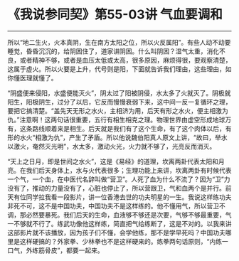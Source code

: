 # 《我说参同契》第55-03讲 气血要调和

------

所以“地二生火，火本真阴，生在南方太阳之位，所以火反属阳”。有些人动不动要睡觉，昏昏沉沉的，给阴困住了，道家讲阴困。什么叫阴困？湿气太重，消化不良，或者精神不够，或者是血压太低或太高，很多原因，麻烦得很，要观察清楚，这属于虚火。所以火要是上升，代号则是阳，下面就告诉我们理由，这些理由，如你懂医理就懂了。

“阴盛便来侵阳，水盛便能灭火”，阴太过了阳被阴侵，水太多了火就灭了。阴极就阳生，阳极阴生，过分了以后，它反而慢慢衰弱下来，这中间一反一复循环之理，要把它搞清楚。“盖先天无形之水火，主相济为用，后天有形之水火，便主相激为仇。”注意啊！这两句话很重要，五行有相生相克之理。物理世界由虚空形成地球万有，这条路线顺着来是相生。后天就是我们有了这个生命，有了这个肉体以后，有形的水火“相激为仇”，产生了矛盾。所以他说魏伯阳真人原文上讲，“故曰，举水以激火，奄然灭光明”，水太多，激动火光，火力就不够了，光亮反而消灭。

“天上之日月，即是世间之水火”，这是《易经》的道理，坎离两卦代表太阳和月亮。在我们后天身体上，水与火代表很多；生理功能上来讲，坎离两卦有时候代表一个气，一个血，在中医代名辞叫做“营卫”。人死了血为什么不流了？因为“卫”力没有了，推动的力量没有了，心脏也停止了，所以营跟卫，气和血两个是并行。前天有位同学拉我看一段影片，讲一位香港去世的功夫明星的一生。我说这样练功夫非死不可，这不是中国功夫，中国功夫不是这样练的。他不懂用气，所以营卫不调，那必然要暴死。我们后天的生命，血液够不够还是次要，气够不够最重要，气一不够就不行了。练武功像他这样练，简直把气给练断了，这是不对的。以我来讲这部影片就不该播放，因为孩子们不懂，会学他练，那不是学早死吗？中国功夫哪里是这样硬搞的？外家拳、少林拳也不是这样硬来的。练拳两句话原则，“内练一口气，外练筋骨皮”，都要一起来。